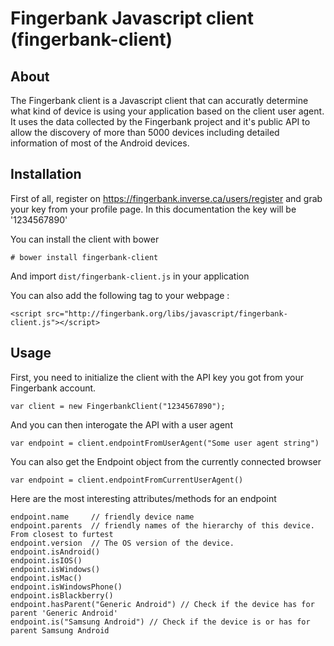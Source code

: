 # Fingerbank Javascript client (fingerbank-client)


## About

The Fingerbank client is a Javascript client that can accuratly determine what kind of device is using your application based on the client user agent. It uses the data collected by the Fingerbank project and it's public API to allow the discovery of more than 5000 devices including detailed information of most of the Android devices.

## Installation

First of all, register on https://fingerbank.inverse.ca/users/register and grab your key from your profile page. In this documentation the key will be '1234567890'

You can install the client with bower

`# bower install fingerbank-client`

And import `dist/fingerbank-client.js` in your application

You can also add the following tag to your webpage :

`<script src="http://fingerbank.org/libs/javascript/fingerbank-client.js"></script>`

## Usage

First, you need to initialize the client with the API key you got from your Fingerbank account.

`var client = new FingerbankClient("1234567890");`

And you can then interogate the API with a user agent

`var endpoint = client.endpointFromUserAgent("Some user agent string")`

You can also get the Endpoint object from the currently connected browser

`var endpoint = client.endpointFromCurrentUserAgent()`

Here are the most interesting attributes/methods for an endpoint

```
endpoint.name     // friendly device name
endpoint.parents  // friendly names of the hierarchy of this device. From closest to furtest
endpoint.version  // The OS version of the device.
endpoint.isAndroid()
endpoint.isIOS()
endpoint.isWindows()
endpoint.isMac()
endpoint.isWindowsPhone()
endpoint.isBlackberry()
endpoint.hasParent("Generic Android") // Check if the device has for parent 'Generic Android'
endpoint.is("Samsung Android") // Check if the device is or has for parent Samsung Android
```
